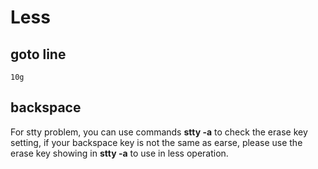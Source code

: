 # Less

## goto line

```text
10g
```

## backspace

For stty problem, you can use commands **stty -a** to check the erase key setting, if your backspace key is not the same as earse, please use the erase key showing in **stty -a** to use in less operation.

